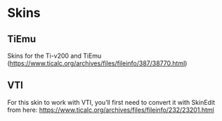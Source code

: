 # Skins

## TiEmu
Skins for the Ti-v200 and TiEmu (https://www.ticalc.org/archives/files/fileinfo/387/38770.html)

## VTI
For this skin to work with VTI, you’ll first need to convert it with SkinEdit from here: https://www.ticalc.org/archives/files/fileinfo/232/23201.html

